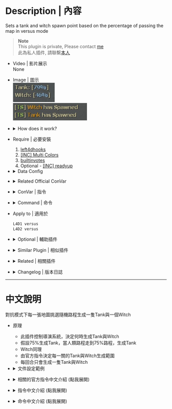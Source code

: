 # Description | 內容
Sets a tank and witch spawn point based on the percentage of passing the map in versus mode

> __Note__ <br/>
This plugin is private, Please contact [me](https://github.com/fbef0102/Game-Private_Plugin#私人插件列表-private-plugins-list)<br/>
此為私人插件, 請聯繫[本人](https://github.com/fbef0102/Game-Private_Plugin#私人插件列表-private-plugins-list)

* Video | 影片展示
<br/>None

* Image | 圖示
	<br/>![versusbosses_ifier_1](image/versusbosses_ifier_1.jpg)
	<br/>![versusbosses_ifier_2](image/versusbosses_ifier_2.jpg)

* <details><summary>How does it work?</summary>

	* Control Versus director, Boss (Tank or Witch) will be spawned when the furthest survivor reach a percentage of map
	* For example
  		```php
		// When furthest survivor reach 79% of map completion, the Tank will be spawned.
		// Same algorithm for Witch.
		Tank spawn: 79%,
		Witch spawn: 70%
		```
	* Spawn only one tank and one witch each round
</details>

* Require | 必要安裝
	1. [left4dhooks](https://forums.alliedmods.net/showthread.php?t=321696)
	2. [[INC] Multi Colors](https://github.com/fbef0102/L4D1_2-Plugins/releases/tag/Multi-Colors)
	3. [builtinvotes](https://github.com/L4D-Community/builtinvotes/actions)
	4. Optional - [[INC] readyup](/Plugin_插件/Server_伺服器/readyup/scripting/include/readyup.inc)

* <details><summary>Data Config</summary>
  
	* data/mapinfo.txt
		```php
		"MapInfo"
		{
			"c1m2_streets"　//Map Name
			{
				"tank_map_off" "1" 		//This map is prohibited to spawn tank
				"witch_map_off" "1"	 	//This map is prohibited to spawn witch
			}
			"c2m2_fairgrounds" //Map Name
			{
				"tank_ban_flow" //ban tank flow
				{
					"tank ban test" //Whatever name
					{
						"min"		"0" //0~20% is prohibited to spawn tank
						"max"		"20"
					}
					"tank ban test 2" //Whatever name
					{
						"min"		"50" //50~80% is prohibited to spawn tank
						"max"		"80"
					}
				}
				"witch_ban_flow" //ban witch flow
				{
					"witch ban test"　 //Whatever name
					{
						"min"		"50" //50~100% is prohibited to spawn tank
						"max"		"100"
					}
				}
			}
		}
		```
</details>

* <details><summary>Related Official ConVar</summary>

	* write down the following cvars in cfg/server.cfg
		```php
		// Adjust tank spawns: 100% chance on every map (0.00 ~ 1.00)
		sm_cvar versus_tank_chance_intro 		"1" //first map
		sm_cvar versus_tank_chance_finale 		"1" //regular map
		sm_cvar versus_tank_chance 				"1" //final map

		// Adjust witch spawns: 100% chance on every map (0.00 ~ 1.00)
		sm_cvar versus_witch_chance_intro 		"1" //first map
		sm_cvar versus_witch_chance_finale 		"1" //regular map
		sm_cvar versus_witch_chance 			"1" //final map

		// Adjust boss spawn completion rates: Boss have been prevented from spawning before 20% and after 85
		sm_cvar versus_boss_flow_min_intro 		"0.20" //first map
		sm_cvar versus_boss_flow_max_intro 		"0.85"
		sm_cvar versus_boss_flow_min 			"0.25" //regular map
		sm_cvar versus_boss_flow_max 			"0.85"
		sm_cvar versus_boss_flow_min_finale 	"0.20"
		sm_cvar versus_boss_flow_max_finale 	"0.85" //final map
		```
</details>

* <details><summary>ConVar | 指令</summary>

	* cfg/sourcemod/versusbosses_ifier.cfg
		```php
		// If 1, Allow for Easy Setup of the Boss Spawns (!voteboss)
		l4d_versus_boss_vote "1"

		// How many players at least to vote Boss Spawns.
		l4d_versus_boss_vote_need_player "4"

		// Minimum flow amount witches should avoid tank spawns by, by half the value given on either side of the tank spawn
		l4d_versus_boss_avoid_tank_spawn "10"

		// Enable forcing boss spawns to obey boss spawn cvars
		l4d_versus_boss_spawn_cvars "1"

		// Don't override boss spawning rules on Static Tank Spawn maps
		// Need to write keyvalue "static_tank_map" "1" in data/mapinfo.txt (c7m1, c13m2)
		l4d_versus_boss_spawn_except_static "1"
		```
</details>

* <details><summary>Command | 命令</summary>

	* **force witch spawn percent before leaving saferoom (Adm required: ADMFLAG_BAN)**
		```php
		sm_setwitch <number>
		```

	* **force tank spawn percent before leaving saferoom (Adm required: ADMFLAG_BAN)**
		```php
		sm_settank <number>
		```

	* **Display Spawn percent for boss**
		```php
		sm_boss
		sm_tank
		sm_witch
		sm_t
		```

	* **Let's vote to set those Boss Spawns!**
		```php
		sm_voteboss	<tank> <witch>
		sm_bossvote <tank> <witch>
		```
</details>

* Apply to | 適用於
	```
	L4D1 versus
	L4D2 versus
	```

* <details><summary>Optional | 輔助插件</summary>

	1. [readyup](/Plugin_插件/Server_伺服器/readyup): Ready Plugin
		> 準備插件，讓Boss路程預先顯示在Ready Hud上面
</details>

* <details><summary>Similar Plugin | 相似插件</summary>

	1. [coopbosses_ifier](/Plugin_插件/Coop_戰役模式/coopbosses_ifier): Sets a tank and witch spawn point on every map in coop mode
		> 戰役模式下每一張地圖挑選隨機路程生成一隻Tank與一個Witch
</details>

* <details><summary>Related | 相關插件</summary>

	1. [l4d_current_survivor_progress](https://github.com/fbef0102/L4D1_2-Plugins/tree/master/l4d_current_survivor_progress): Print survivor progress in flow percents
		> 使用指令顯示人類目前的路程
</details>

* <details><summary>Changelog | 版本日誌</summary>

    * v1.5h (2023-6-20)
        * Require left4dhooks v1.33 or above

	* v1.4h (2023-2-11)
		* Fix plugin does not work if there is no any start safe area in some custom maps
	    * Makes Versus Boss Spawns obey cvars

	* v1.3
	    * Initial Release
</details>

- - - -
# 中文說明
對抗模式下每一張地圖挑選隨機路程生成一隻Tank與一個Witch

* 原理
	* 此插件控制導演系統，決定何時生成Tank與Witch
	* 假設75%生成Tank，當人類路程走到75%路程，生成Tank
  	* Witch同理
	* 由官方指令決定每一關的Tank與Witch生成範圍
	* 每回合只會生成一隻Tank與Witch

* <details><summary>文件設定範例</summary>

	* data/mapinfo.txt
		```php
		"MapInfo"
		{
			"c1m2_streets"　//地圖名
			{
				"tank_map_off" "1" 		//該地圖禁止生成Tank
				"witch_map_off" "1"	 	//該地圖禁止生成Witch
			}
			"c2m2_fairgrounds" //地圖名
			{
				"tank_ban_flow" //禁止Tank生成的路段
				{
					"tank ban test" //隨便取名
					{
						"min"		"0" //0~20%禁止生成Tank
						"max"		"20"
					}
					"tank ban test 2" //隨便取名
					{
						"min"		"50" //50~80%禁止生成Tank
						"max"		"80"
					}
				}
				"witch_ban_flow" //禁止Witch生成的路段
				{
					"witch ban test"　 //隨便取名
					{
						"min"		"50" //50~100%禁止生成Witch
						"max"		"100"
					}
				}
			}
		}
		```
	> 每一張地圖都有地形或地圖問題，<br/>
	在某些路段生成Tank/Witch會導致Tank/Witch卡住或對人類來說過於艱難生存，<br/>
	(譬如c1m1 Tank生在電梯事件之前一樓樓層無法上來，C2M3 雲霄飛車無限屍潮期間生成Tank)
</details>

* <details><summary>相關的官方指令中文介紹 (點我展開)</summary>

	* 以下指令寫入文件 cfg/server.cfg，可自行調整
		```php
		// 每張地圖100%生成Tank (0.00 ~ 1.00)
		sm_cvar versus_tank_chance_intro 		"1" //第一關
		sm_cvar versus_tank_chance_finale 		"1" //普通關卡
		sm_cvar versus_tank_chance 				"1" //最後一關

		// 每張地圖100%生成Witch (0.00 ~ 1.00)
		sm_cvar versus_witch_chance_intro 		"1" //第一關
		sm_cvar versus_witch_chance_finale 		"1" //普通關卡
		sm_cvar versus_witch_chance 			"1" //最後一關

		// 決定關卡的Boss生成路程: 25% ~ 85%
		sm_cvar versus_boss_flow_min_intro 		"0.25" //第一關
		sm_cvar versus_boss_flow_max_intro 		"0.85"
		sm_cvar versus_boss_flow_min 			"0.25" //普通關卡
		sm_cvar versus_boss_flow_max 			"0.85"
		sm_cvar versus_boss_flow_min_finale 	"0.25"
		sm_cvar versus_boss_flow_max_finale 	"0.85" //最後一關
		```
</details>

* <details><summary>指令中文介紹 (點我展開)</summary>

	* cfg/sourcemod/versusbosses_ifier.cfg
		```php
		// If 1, 允許玩家打 !voteboss 發起投票決定Tank/Witch 路程
		l4d_versus_boss_vote "1"

		// 發起!voteboss投票所需的玩家數量 
		l4d_versus_boss_vote_need_player "4"

		// Tank 附近前後5% (10除以2) 避開生成witch
		l4d_versus_boss_avoid_tank_spawn "10"

		// 強制VScript並覆蓋Boss生成效果 (不要修改此指令除非你知道在幹嗎)
		l4d_versus_boss_spawn_cvars "1"

		// 如果地圖為固定生成Tank的關卡，則不修改Boss路程 (不要修改此指令除非你知道在幹嗎)
		// data/mapinfo.txt裡面必須寫上"static_tank_map" "1"，譬如c7m1, c13m2
		l4d_versus_boss_spawn_except_static "1"
		```
</details>

* <details><summary>命令中文介紹 (點我展開)</summary>

	* **管理員決定 witch 路程，請在出去安全室之前決定好 (權限：ADMFLAG_BAN)**
		```php
		sm_setwitch <數字>
		```

	* **管理員決定 tank 路程，請在出去安全室之前決定好 (權限：ADMFLAG_BAN)**
		```php
		sm_settank <數字>
		```

	* **打印該回合 Tank/Witch 路程**
		```php
		sm_boss
		sm_tank
		sm_witch
		sm_t
		```
		
	* **投票決定Tank/Witch的路程 ，請在出去安全室之前決定好**
		```php
		sm_voteboss <數字> <數字>
		sm_bossvote <數字> <數字>
		```
</details>
